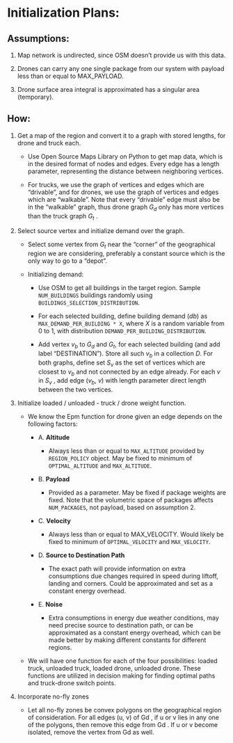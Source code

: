 # Initialization Plans:

## Assumptions: 

1. Map network is undirected, since OSM doesn’t provide us with this data. 

2. Drones can carry any one single package from our system with payload less than or equal to MAX_PAYLOAD. 

3. Drone surface area integral is approximated has a singular area (temporary).
 

## How: 

1. Get a map of the region and convert it to a graph with stored lengths, for drone and truck each. 

    * Use Open Source Maps Library on Python to get map data, which is in the desired format of nodes and edges. Every edge has a length parameter, representing the distance between neighboring vertices. 

    * For trucks, we use the graph of vertices and edges which are “drivable”, and for drones, we use the graph of vertices and edges which are “walkable”. Note that every “drivable” edge must also be in the “walkable” graph, thus drone graph $G_d$ only has more vertices than the truck graph $G_t$ . 

2. Select source vertex and initialize demand over the graph. 

    * Select some vertex from $G_t$ near the “corner” of the geographical region we are considering, preferably a constant source which is the only way to go to a “depot”. 

    * Initializing demand: 

        * Use OSM to get all buildings in the target region. Sample `NUM_BUILDINGS` buildings randomly using `BUILDINGS_SELECTION_DISTRIBUTION`. 

        * For each selected building, define building demand ($db$) as `MAX_DEMAND_PER_BUILDING * X`, where $X$ is a random variable from 0 to 1, with distribution `DEMAND_PER_BUILDING_DISTRIBUTION`.  

        * Add vertex $v_b$ to $G_d$ and $G_t$, for each selected building (and add label “DESTINATION”). Store all such $v_b$ in a collection $D$. For both graphs, define set $S_v$ as the set of vertices which are closest to $v_b$ and not connected by an edge already. For each $v$ in $S_v$ , add edge ($v_b$, $v$) with length parameter direct length between the two vertices. 

3. Initialize loaded / unloaded - truck / drone weight function. 

    * We know the Epm function for drone given an edge depends on the following factors:

        * A. __Altitude__

            * Always less than or equal to `MAX_ALTITUDE` provided by `REGION_POLICY` object. May be fixed to minimum of `OPTIMAL_ALTITUDE` and `MAX_ALTITUDE`. 

        * B. __Payload__

            * Provided as a parameter. May be fixed if package weights are fixed. Note that the volumetric space of packages affects `NUM_PACKAGES`, not payload, based on assumption 2. 

        * C. __Velocity__

            * Always less than or equal to MAX_VELOCITY. Would likely be fixed to minimum of `OPTIMAL_VELOCITY` and `MAX_VELOCITY`. 

        * D. __Source to Destination Path__

            * The exact path will provide information on extra consumptions due changes required in speed during liftoff, landing and corners. Could be approximated and set as a constant energy overhead. 

        * E. __Noise__

            * Extra consumptions in energy due weather conditions, may need precise source to destination path, or can be approximated as a constant energy overhead, which can be made better by making different constants for different regions. 

    * We will have one function for each of the four possibilities: loaded truck, unloaded truck, loaded drone, unloaded drone. These functions are utilized in decision making for finding optimal paths and truck-drone switch points. 

4. Incorporate no-fly zones 

    * Let all no-fly zones be convex polygons on the geographical region of consideration. For all edges (u, v) of Gd , if u or v lies in any one of the polygons, then remove this edge from Gd . If u or v become isolated, remove the vertex from Gd as well. 
 
